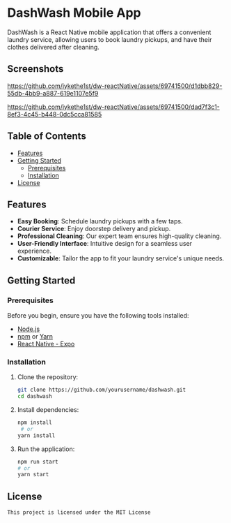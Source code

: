 # DashWash Mobile App

DashWash is a React Native mobile application that offers a convenient laundry service, allowing users to book laundry pickups, and have their clothes delivered after cleaning.

## Screenshots


https://github.com/iykethe1st/dw-reactNative/assets/69741500/d1dbb829-55db-4bb9-a887-619e1107e5f9




https://github.com/iykethe1st/dw-reactNative/assets/69741500/dad7f3c1-8ef3-4c45-b448-0dc5cca81585






## Table of Contents

- [Features](#features)
- [Getting Started](#getting-started)
  - [Prerequisites](#prerequisites)
  - [Installation](#installation)
- [License](#license)

## Features

- **Easy Booking**: Schedule laundry pickups with a few taps.
- **Courier Service**: Enjoy doorstep delivery and pickup.
- **Professional Cleaning**: Our expert team ensures high-quality cleaning.
- **User-Friendly Interface**: Intuitive design for a seamless user experience.
- **Customizable**: Tailor the app to fit your laundry service's unique needs.

## Getting Started

### Prerequisites

Before you begin, ensure you have the following tools installed:

- [Node.js](https://nodejs.org/)
- [npm](https://www.npmjs.com/) or [Yarn](https://yarnpkg.com/)
- [React Native - Expo](https://reactnative.dev/docs/environment-setup)

### Installation

1. Clone the repository:

   ```bash
   git clone https://github.com/yourusername/dashwash.git
   cd dashwash
   ```

2. Install dependencies:

   ```bash
   npm install
    # or
   yarn install

   ```

3. Run the application:

   ```bash
   npm run start
   # or
   yarn start

   ```

## License

    This project is licensed under the MIT License
